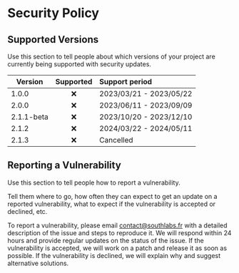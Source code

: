 # Security Policy

## Supported Versions

Use this section to tell people about which versions of your project are
currently being supported with security updates.

| Version    | Supported | Support period          |
|------------|:---------:|:------------------------|
| 1.0.0      |    :x:    | 2023/03/21 - 2023/05/22 |
| 2.0.0      |    :x:    | 2023/06/11 - 2023/09/09 |
| 2.1.1-beta |    :x:    | 2023/10/20 - 2023/12/10 |
| 2.1.2      |    :x:    | 2024/03/22 - 2024/05/11 |
| 2.1.3      |    :x:    |       Cancelled         |

## Reporting a Vulnerability

Use this section to tell people how to report a vulnerability.

Tell them where to go, how often they can expect to get an update on a
reported vulnerability, what to expect if the vulnerability is accepted or
declined, etc.

To report a vulnerability, please email contact@southlabs.fr with a detailed description of the issue and steps to reproduce it. We will respond within 24 hours and provide regular updates on the status of the issue. If the vulnerability is accepted, we will work on a patch and release it as soon as possible. If the vulnerability is declined, we will explain why and suggest alternative solutions.
